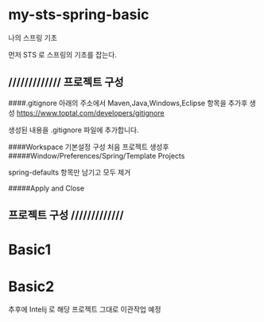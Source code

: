 # my-sts-spring-basic
나의 스프링 기초 

먼저 STS 로 스프링의 기초를 잡는다.   

## ///////////// 프로젝트 구성

####.gitignore
아래의 주소에서 Maven,Java,Windows,Eclipse 항목을 추가후 생성
https://www.toptal.com/developers/gitignore   

생성된 내용을 .gitignore 파일에 추가합니다.

####Workspace 기본설정 구성
처음 프로젝트 생성후   
#####Window/Preferences/Spring/Template Projects

spring-defaults 항목만 남기고 모두 제거   

#####Apply and Close   

## 프로젝트 구성 /////////////


# Basic1

# Basic2

추후에 Intelij 로 해당 프로젝트 그대로 이관작업 예정
